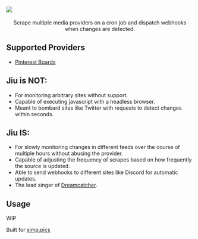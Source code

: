 
<h1>
  <img src="https://i.imgur.com/qVp1N9y.png">
</h1>

<p align="center">
  Scrape multiple media providers on a cron job and dispatch webhooks when changes are detected.
</p>

## Supported Providers

* [Pinterest Boards](https://www.pinterest.com/janairaoliveira314/handong)

## Jiu is **NOT**:
* For monitoring arbitrary sites without support.
* Capable of executing javascript with a headless browser.
* Meant to bombard sites like Twitter with requests to detect changes within seconds.

## Jiu **IS**:
* For slowly monitoring changes in different feeds over the course of multiple hours without abusing the provider.
* Capable of adjusting the frequency of scrapes based on how frequently the source is updated.
* Able to send webhooks to different sites like Discord for automatic updates.
* The lead singer of [Dreamcatcher](https://www.youtube.com/watch?v=1QD0FeZyDtQ).

## Usage
WIP

Built for [simp.pics](https://github.com/xetera/simp.pics)
